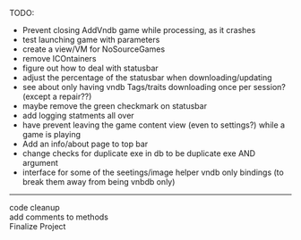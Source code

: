 TODO: 
- Prevent closing AddVndb game while processing, as it crashes 
- test launching game with parameters 
- create a view/VM for NoSourceGames 
- remove ICOntainers 
 - figure out how to deal with statusbar 
- adjust the percentage of the statusbar when downloading/updating 
- see about only having vndb Tags/traits downloading once per session? (except a repair??) 
- maybe remove the green checkmark on statusbar 
- add logging statments all over 
- have prevent leaving the game content view (even to settings?) while a game is playing 
- Add an info/about page to top bar 
- change checks for duplicate exe in db to be duplicate exe AND argument 
- interface for some of the seetings/image helper vndb only bindings (to break them away from being vnbdb only)   


--- 
code cleanup  
add comments to methods  
Finalize Project  

